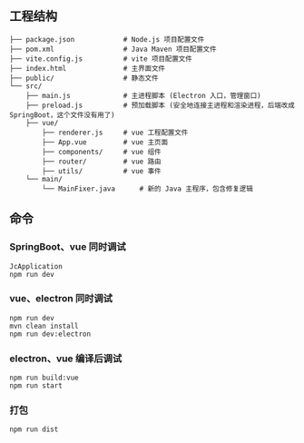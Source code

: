 

## 工程结构

```
├── package.json            # Node.js 项目配置文件
├── pom.xml                 # Java Maven 项目配置文件
├── vite.config.js          # vite 项目配置文件
├── index.html              # 主界面文件
├── public/                 # 静态文件
└── src/
    ├── main.js             # 主进程脚本 (Electron 入口，管理窗口)
    ├── preload.js          # 预加载脚本 (安全地连接主进程和渲染进程，后端改成SpringBoot，这个文件没有用了)
    ├── vue/
        ├── renderer.js     # vue 工程配置文件
        ├── App.vue         # vue 主页面
        ├── components/     # vue 组件
        ├── router/         # vue 路由
        ├── utils/          # vue 事件
    └── main/
        └── MainFixer.java      # 新的 Java 主程序，包含修复逻辑
```

## 命令

### SpringBoot、vue 同时调试
```shell
JcApplication
npm run dev
```

### vue、electron 同时调试
```shell
npm run dev
mvn clean install
npm run dev:electron
```

### electron、vue 编译后调试
```shell
npm run build:vue
npm run start
```

### 打包
```shell
npm run dist
```